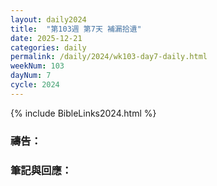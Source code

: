 ```yaml
---
layout: daily2024
title:  "第103週 第7天 補漏拾遺"
date: 2025-12-21
categories: daily
permalink: /daily/2024/wk103-day7-daily.html
weekNum: 103
dayNum: 7
cycle: 2024
---
```


{% include BibleLinks2024.html %}

### 禱告：

### 筆記與回應：

